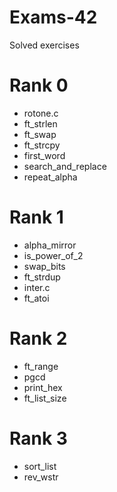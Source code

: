 # Exams-42
Solved exercises

# Rank 0
- rotone.c
- ft_strlen
- ft_swap
- ft_strcpy
- first_word
- search_and_replace
- repeat_alpha

# Rank 1
- alpha_mirror
- is_power_of_2
- swap_bits
- ft_strdup
- inter.c
- ft_atoi

# Rank 2
- ft_range
- pgcd
- print_hex
- ft_list_size

# Rank 3
- sort_list
- rev_wstr
